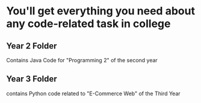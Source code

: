 # You'll get everything you need about any code-related task in college

## Year 2 Folder

Contains Java Code for "Programming 2" of the second year

## Year 3 Folder

contains Python code related to "E-Commerce Web" of the Third Year
